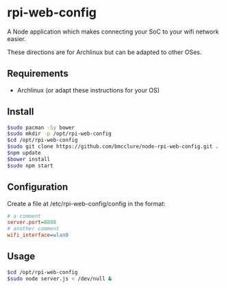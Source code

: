 # rpi-web-config

A Node application which makes connecting your SoC to your wifi network easier.

These directions are for Archlinux but can be adapted to other OSes.

## Requirements

- Archlinux (or adapt these instructions for your OS)

## Install

```sh
$sudo pacman -Sy bower
$sudo mkdir -p /opt/rpi-web-config
$cd /opt/rpi-web-config
$sudo git clone https://github.com/bmcclure/node-rpi-web-config.git .
$npm update
$bower install
$sudo npm start
```

## Configuration

Create a file at /etc/rpi-web-config/config in the format:

```ini
# a comment
server.port=8888
# another comment
wifi_interface=wlan0
```

## Usage

```sh
$cd /opt/rpi-web-config
$sudo node server.js < /dev/null &
```
